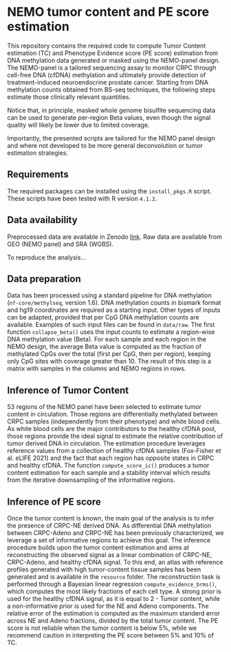 # NEMO tumor content and PE score estimation

This repository contains the required code to compute Tumor Content estimation (TC) and Phenotype Evidence score (PE score) estimation from DNA methylation data generated or masked using the NEMO-panel design. The NEMO-panel is a tailored sequencing assay to monitor CRPC through cell-free DNA (cfDNA) methylation and ultimately provide detection of treatment-induced neuroendocrine prostate cancer. Starting from DNA methylation counts obtained from BS-seq techniques, the following steps estimate those clinically relevant quantities. 

Notice that, in principle, masked whole genome bisulfite sequencing data can be used to generate per-region Beta values, even though the signal quality will likely be lower due to limited coverage.

Importantly, the presented scripts are tailored for the NEMO panel design and where not developed to be more general deconvolution or tumor estimation strategies.

## Requirements

The required packages can be installed using the `install_pkgs.R` script. 
These scripts have been tested with R version `4.1.2`.

## Data availability

Preprocessed data are available in Zenodo [link](link).
Raw data are available from GEO (NEMO panel) and SRA (WGBS).

To reproduce the analysis...

## Data preparation

Data has been processed using a standard pipeline for DNA methylation (`nf-core/methylseq`, version 1.6). DNA methylation counts in bismark format and hg19 coordinates are required as a starting input. Other types of inputs can be adapted, provided that per CpG DNA methylation counts are available. Examples of such input files can be found in `data/raw`. The first function `collapse_beta()` uses the input counts to estimate a region-wise DNA methylation value (Beta). For each sample and each region in the NEMO design, the average Beta value is computed as the fraction of methylated CpGs over the total (first per CpG, then per region), keeping only CpG sites with coverage greater than 10. The result of this step is a matrix with samples in the columns and NEMO regions in rows. 

## Inference of Tumor Content

53 regions of the NEMO panel have been selected to estimate tumor content in circulation. Those regions are differentially methylated between CRPC samples (independently from their phenotype) and white blood cells. As white blood cells are the major contributors to the healthy cfDNA pool, those regions provide the ideal signal to estimate the relative contribution of tumor derived DNA in circulation. The estimation procedure leverages reference values from a collection of healthy cfDNA samples (Fox-Fisher et al. eLIFE 2021) and the fact that each region has opposite states in CRPC and healthy cfDNA. The function `compute_score_ic()` produces a tumor content estimation for each sample and a stability interval which results from the iterative downsampling of the informative regions. 


## Inference of PE score

Once the tumor content is known, the main goal of the analysis is to infer the presence of CRPC-NE derived DNA. As differential DNA methylation between CRPC-Adeno and CRPC-NE has been previously characterized, we leverage a set of informative regions to achieve this goal. The inference procedure builds upon the tumor content estimation and aims at reconstructing the observed signal as a linear combination of CRPC-NE, CRPC-Adeno, and healthy cfDNA signal. To this end, an atlas with reference profiles generated with high tumor-content tissue samples has been generated and is available in the `resource` folder. The reconstruction task is performed through a Bayesian linear regression `compute_evidence_brms()`, which computes the most likely fractions of each cell type. A strong prior is used for the healthy cfDNA signal, as it is equal to 2 - Tumor content, while a non-informative prior is used for the NE and Adeno components. The relative error of the estimation is computed as the maximum standerd error across NE and Adeno fractions, divided by the total tumor content. The PE score is not reliable when the tumor content is below 5%, while we recommend caution in interpreting the PE score between 5% and 10% of TC. 





